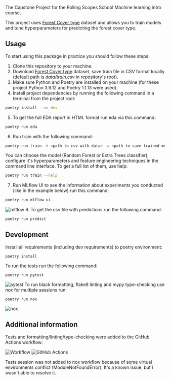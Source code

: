 The Capstone Project for the Rolling Scopes School Machine learning intro course.

This project uses [Forest Cover type](https://www.kaggle.com/competitions/forest-cover-type-prediction) dataset and allows you to train models and tune hyperparameters for predicting the forest cover type.

## Usage
To start using this package in practice you should follow these steps:
1. Clone this repository to your machine.
2. Download [Forest Cover type](https://www.kaggle.com/competitions/forest-cover-type-prediction) dataset, save train file in CSV format locally (default path is *data/train.csv* in repository's root).
3. Make sure Python and Poetry are installed on your machine (for these project Python 3.9.12 and Poetry 1.1.13 were used).
4. Install project dependencies by running the following command in a terminal from the project root:
```sh
poetry install --no-dev
```
5. To get the full EDA report in HTML format run eda via this command:
```sh
poetry run eda
```
6. Run train with the following command:
```sh
poetry run train -d <path to csv with data> -s <path to save trained model>
```
You can choose the model (Random Forest or Extra Trees classifier), configure it's hyperparameters and feature engineering techniques in the command line interface. To get a full list of them, use help:
```sh
poetry run train --help
```
7. Run MLflow UI to see the information about experiments you conducted (like in the example below) run this command:
```sh
poetry run mlflow ui
```
![mlflow](https://user-images.githubusercontent.com/38406698/166170177-fd28496d-54ed-4aa9-a8d8-549285836fcb.png)
8. To get the csv file with predictions run the following command:
```sh
poetry run predict
```

## Development
Install all requirements (including dev requirements) to poetry environment:
```
poetry install
```
To run the tests run the following command:
```
poetry run pytest
```
![pytest](https://user-images.githubusercontent.com/38406698/167662764-5c768d90-50ce-485d-a09d-f9c4162e157c.png)
To run black formatting, flake8 linting and mypy type-checking use *nox* for multiple sessions run:
```
poetry run nox
```
![nox](https://user-images.githubusercontent.com/38406698/166551661-987043f4-da8e-40f9-9938-264f30680682.png)

## Additional information
Tests and formatting/linting/type-checking were added to the GitHub Actions workflow:

![Workflow](https://user-images.githubusercontent.com/38406698/166561925-8ba98a75-fc8f-44fb-bf62-2d797b3a3d05.png)
![GitHub Actions](https://user-images.githubusercontent.com/38406698/166561703-1a822d04-14c3-4a49-8d30-32beb0ed69cb.png)

Tests session was not added to nox workflow because of some virtual environments conflict (ModuleNotFoundError). It's a known issue, but I wasn't able to resolve it.
